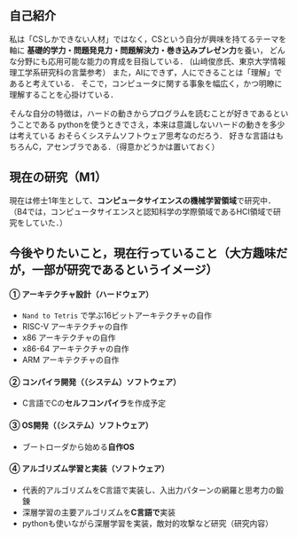 ## 自己紹介

私は「CSしかできない人材」ではなく，CSという自分が興味を持てるテーマを軸に 
**基礎的学力・問題発見力・問題解決力・巻き込みプレゼン力**を養い， 
どんな分野にも応用可能な能力の育成を目指している．
(山﨑俊彦氏、東京大学情報理工学系研究科の言葉参考）
また，AIにできず，人にできることは「理解」であると考えている．
そこで，コンピュータに関する事象を幅広く，かつ明瞭に理解することを心掛けている．

そんな自分の特徴は，ハードの動きからプログラムを読むことが好きであるということである
pythonを使うときでさえ，本来は意識しないハードの動きを多少は考えている
おそらくシステムソフトウェア思考なのだろう．
好きな言語はもちろんC，アセンブラである．（得意かどうかは置いておく）

## 現在の研究（M1）

現在は修士1年生として、**コンピュータサイエンスの機械学習領域**で研究中．  
（B4では，コンピュータサイエンスと認知科学の学際領域であるHCI領域で研究をしていた．）

## 今後やりたいこと，現在行っていること（大方趣味だが，一部が研究であるというイメージ）

#### ① アーキテクチャ設計（ハードウェア）
- `Nand to Tetris` で学ぶ16ビットアーキテクチャの自作
- RISC-V アーキテクチャの自作
- x86 アーキテクチャの自作
- x86-64 アーキテクチャの自作
- ARM アーキテクチャの自作

#### ② コンパイラ開発（（システム）ソフトウェア）
- C言語でCの**セルフコンパイラ**を作成予定

#### ③ OS開発（（システム）ソフトウェア）
- ブートローダから始める**自作OS**

#### ④ アルゴリズム学習と実装（ソフトウェア）
- 代表的アルゴリズムをC言語で実装し、入出力パターンの網羅と思考力の鍛錬
- 深層学習の主要アルゴリズムを**C言語で**実装
- pythonも使いながら深層学習を実装，敵対的攻撃など研究（研究内容）


